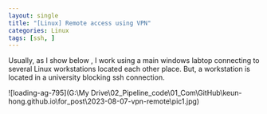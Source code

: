 ```yaml
---
layout: single
title: "[Linux] Remote access using VPN"
categories: Linux
tags: [ssh, ]
---
```


Usually, as I show below , I work using a main windows labtop connecting to several Linux workstations located each other place. But, a workstation is located in a university blocking ssh connection. 



![loading-ag-795](G:\My Drive\02_Pipeline_code\01_Com\GitHub\keun-hong.github.io\for_post\2023-08-07-vpn-remote\pic1.jpg)
